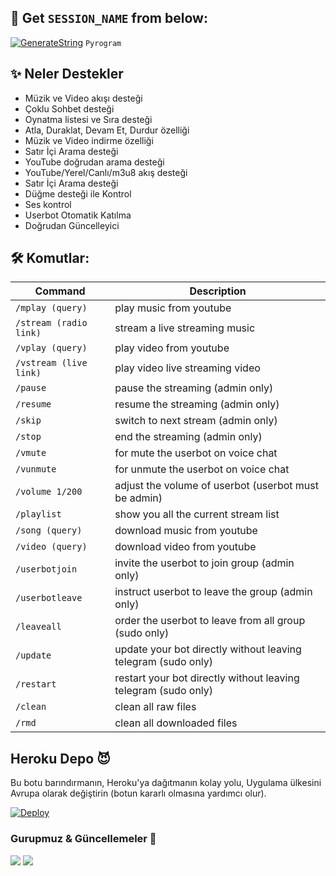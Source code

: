

## 🧪 Get `SESSION_NAME` from below:

[![GenerateString](https://img.shields.io/badge/repl.it-generateString-yellowgreen)](https://replit.com/@levinalab/StringSession#main.py) ``Pyrogram``



## ✨ Neler Destekler
- Müzik ve Video akışı desteği
- Çoklu Sohbet desteği
- Oynatma listesi ve Sıra desteği
- Atla, Duraklat, Devam Et, Durdur özelliği
- Müzik ve Video indirme özelliği
- Satır İçi Arama desteği
- YouTube doğrudan arama desteği
- YouTube/Yerel/Canlı/m3u8 akış desteği
- Satır İçi Arama desteği
- Düğme desteği ile Kontrol
- Ses kontrol
- Userbot Otomatik Katılma
- Doğrudan Güncelleyici

## 🛠 Komutlar:
| Command | Description |
| ------ | ------ |
| `/mplay (query)` | play music from youtube |
| `/stream (radio link)` | stream a live streaming music |
| `/vplay (query)` | play video from youtube |
| `/vstream (live link)` | play video live streaming video |
| `/pause` | pause the streaming (admin only) |
| `/resume` | resume the streaming (admin only) |
| `/skip` | switch to next stream (admin only) |
| `/stop` | end the streaming (admin only) |
| `/vmute` | for mute the userbot on voice chat |
| `/vunmute` | for unmute the userbot on voice chat |
| `/volume 1/200` | adjust the volume of userbot (userbot must be admin) |
| `/playlist` | show you all the current stream list |
| `/song (query)` | download music from youtube |
| `/video (query)` | download video from youtube |
| `/userbotjoin` | invite the userbot to join group (admin only) |
| `/userbotleave` | instruct userbot to leave the group (admin only) |
| `/leaveall` | order the userbot to leave from all group (sudo only) |
| `/update` | update your bot directly without leaving telegram (sudo only) |
| `/restart` | restart your bot directly without leaving telegram (sudo only) |
| `/clean` | clean all raw files |
| `/rmd` | clean all downloaded files |

## Heroku Depo 😈
Bu botu barındırmanın, Heroku'ya dağıtmanın kolay yolu, Uygulama ülkesini Avrupa olarak değiştirin (botun kararlı olmasına yardımcı olur).

[![Deploy](https://www.herokucdn.com/deploy/button.svg)](https://heroku.com/deploy?template=https://github.com/Aliyevdii/NEXUSYYT)




### Gurupmuz & Güncellemeler 🎑
<a href="https://t.me/iron_Blood_Gurup"><img src="https://img.shields.io/badge/Join-Group%20Support-blue.svg?style=for-the-badge&logo=Telegram"></a> <a href="https://t.me/BS_Kanall"><img src="https://img.shields.io/badge/Join-Updates%20Channel-blue.svg?style=for-the-badge&logo=Telegram"></a>
